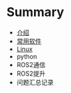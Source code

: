 # Summary

* [介绍](README.md)
* [常用软件](chapter1.md)
* [Linux](linux.md)
* python
* ROS2通信
* ROS2提升
* 问题汇总记录

